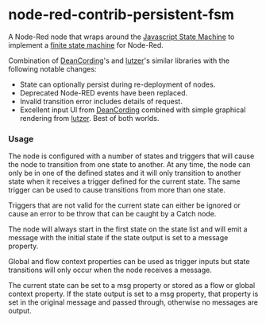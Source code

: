 # node-red-contrib-persistent-fsm

A Node-Red node that wraps around the [Javascript State Machine](https://www.npmjs.com/package/javascript-state-machine) to implement a [finite state machine](https://en.wikipedia.org/wiki/Finite-state_machine) for Node-Red.

Combination of [DeanCording](https://github.com/DeanCording/node-red-contrib-state-machine)'s and [lutzer](https://github.com/lutzer/node-red-contrib-finite-statemachine)'s similar libraries with the following notable changes:

- State can optionally persist during re-deployment of nodes.
- Deprecated Node-RED events have been replaced.
- Invalid transition error includes details of request.
- Excellent input UI from [DeanCording](https://github.com/DeanCording) combined with simple graphical rendering from [lutzer](https://github.com/lutzer). Best of both worlds.

### Usage

The node is configured with a number of states and triggers that will cause the node to transition from one state to another. At any time, the node can only be in one of the defined states and it will only transition to another state when it receives a trigger defined for the current state. The same trigger can be used to cause transitions from more than one state.

Triggers that are not valid for the current state can either be ignored or cause an error to be throw that can be caught by a Catch node.

The node will always start in the first state on the state list and will emit a message with the initial state if the state output is set to a message property.

Global and flow context properties can be used as trigger inputs but state transitions will only occur when the node receives a message.

The current state can be set to a msg property or stored as a flow or global context property. If the state output is set to a msg property, that property is set in the original message and passed through, otherwise no messages are output.
